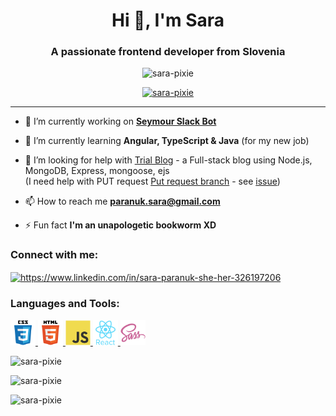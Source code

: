 <h1 align="center">Hi 👋, I'm Sara</h1>
<h3 align="center">A passionate frontend developer from Slovenia</h3>

<p align="center"> <img src="https://komarev.com/ghpvc/?username=sara-pixie&label=Profile%20views&color=0e75b6&style=flat" alt="sara-pixie" /> </p>

<p align="center"> <a href="https://github.com/ryo-ma/github-profile-trophy"><img src="https://github-profile-trophy.vercel.app/?username=sara-pixie" alt="sara-pixie" /></a> </p><hr />

- 🔭 I’m currently working on [**Seymour Slack Bot**](https://github.com/seymouraccessibility/seymourbot)

- 🌱 I’m currently learning **Angular, TypeScript & Java** (for my new job)

- 🤝 I’m looking for help with [Trial Blog](https://github.com/Sara-pixie/trial-blog) - a Full-stack blog using Node.js, MongoDB, Express, mongoose, ejs <br />(I need help with PUT request [Put request branch](https://github.com/Sara-pixie/trial-blog/tree/PUT-request) - see [issue](https://github.com/Sara-pixie/trial-blog/issues/2))

- 📫 How to reach me **paranuk.sara@gmail.com**

- ⚡ Fun fact **I'm an unapologetic bookworm XD**

<h3 align="left">Connect with me:</h3>
<p align="left">
<a href="https://linkedin.com/in/https://www.linkedin.com/in/sara-paranuk-she-her-326197206" target="blank"><img align="center" src="https://raw.githubusercontent.com/rahuldkjain/github-profile-readme-generator/master/src/images/icons/Social/linked-in-alt.svg" alt="https://www.linkedin.com/in/sara-paranuk-she-her-326197206" height="30" width="40" /></a>
</p>

<h3 align="left">Languages and Tools:</h3>
<p align="left"> <a href="https://www.w3schools.com/css/" target="_blank" rel="noreferrer"> <img src="https://raw.githubusercontent.com/devicons/devicon/master/icons/css3/css3-original-wordmark.svg" alt="css3" width="40" height="40"/> </a> <a href="https://www.w3.org/html/" target="_blank" rel="noreferrer"> <img src="https://raw.githubusercontent.com/devicons/devicon/master/icons/html5/html5-original-wordmark.svg" alt="html5" width="40" height="40"/> </a> <a href="https://developer.mozilla.org/en-US/docs/Web/JavaScript" target="_blank" rel="noreferrer"> <img src="https://raw.githubusercontent.com/devicons/devicon/master/icons/javascript/javascript-original.svg" alt="javascript" width="40" height="40"/> </a> <a href="https://reactjs.org/" target="_blank" rel="noreferrer"> <img src="https://raw.githubusercontent.com/devicons/devicon/master/icons/react/react-original-wordmark.svg" alt="react" width="40" height="40"/> </a> <a href="https://sass-lang.com" target="_blank" rel="noreferrer"> <img src="https://raw.githubusercontent.com/devicons/devicon/master/icons/sass/sass-original.svg" alt="sass" width="40" height="40"/> </a> </p>

<p><img align="left" src="https://github-readme-stats.vercel.app/api/top-langs?username=sara-pixie&show_icons=true&locale=en&layout=compact" alt="sara-pixie" /></p><br />

<p><img align="left" src="https://github-readme-stats.vercel.app/api?username=sara-pixie&show_icons=true&locale=en" alt="sara-pixie" /></p><br />

<p><img align="left" src="https://github-readme-streak-stats.herokuapp.com/?user=sara-pixie&" alt="sara-pixie" /></p>
